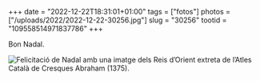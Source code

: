 +++
date = "2022-12-22T18:31:01+01:00"
tags = ["fotos"]
photos = ["/uploads/2022/2022-12-22-30256.jpg"]
slug = "30256"
tootid = "109558514971837786"
+++

Bon Nadal.

<img alt="Felicitació de Nadal amb una imatge dels Reis d’Orient extreta de l’Atles Català de Cresques Abraham (1375)." src="/uploads/2022/2022-12-22-30256.jpg">
